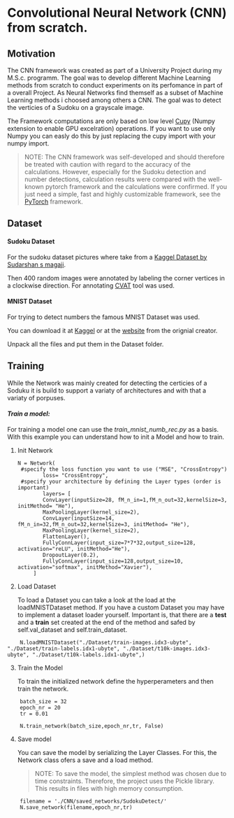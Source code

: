 # Convolutional Neural Network (CNN) from scratch.

## Motivation

The CNN framework was created as part of a University Project during my M.S.c. programm. The goal was to develop different Machine Learning methods from scratch to conduct experiments on its perfomance in part of a overall Project. As Neural Networks find themself as a subset of Machine Learning methods i choosed among others a CNN. The goal was to detect the verticies of a Sudoku on a grayscale image.

The Framework computations are only based on low level [Cupy](https://docs.cupy.dev/en/stable/install.html) (Numpy extension to enable GPU excelration) operations. If you want to use only Numpy you can easly do this by just replacing the cupy import with your numpy import.

> NOTE: The CNN framework was self-developed and should therefore be treated with caution with regard to the accuracy of the calculations. However, especially for the Sudoku detection and number detections, calculation results were compared with the well-known pytorch framework and the calculations were confirmed. If you just need a simple, fast and highly customizable framework, see the [PyTorch](https://pytorch.org/get-started/locally/) framework.


## Dataset

#### Sudoku Dataset

For the sudoku dataset pictures where take from a [Kaggel Dataset by Sudarshan s magaji](https://www.kaggle.com/datasets/macfooty/sudoku-box-detection/data).

Then 400 random images were annotated by labeling the corner vertices in a clockwise direction. For annotating [CVAT](https://www.cvat.ai/) tool was used.

#### MNIST Dataset

For trying to detect numbers the famous MNIST Dataset was used.

You can download it at [Kaggel](https://www.kaggle.com/datasets/hojjatk/mnist-dataset) or at the [website](http://yann.lecun.com/exdb/mnist/) from the orignial creator.

Unpack all the files and put them in the Dataset folder.


## Training

While the Network was mainly created for detecting the certicies of a Soduku it is build to support a variaty of architectures and with that a variaty of porpuses.

#### *Train a model:*

For training a model one can use the *train_mnist_numb_rec.py* as a basis. With this example you can understand how to init a Model and how to train.

1. Init Network

   ```
   N = Network(
   	#specify the loss function you want to use ("MSE", "CrossEntropy")
           loss= "CrossEntropy",
   	#specify your architecture by defining the Layer types (order is important)
           layers= [
           ConvLayer(inputSize=28, fM_n_in=1,fM_n_out=32,kernelSize=3, initMethod= "He"),
           MaxPoolingLayer(kernel_size=2),
           ConvLayer(inputSize=14, fM_n_in=32,fM_n_out=32,kernelSize=3, initMethod= "He"),
           MaxPoolingLayer(kernel_size=2),
           FlattenLayer(),
           FullyConnLayer(input_size=7*7*32,output_size=128, activation="reLU", initMethod="He"),
           DropoutLayer(0.2),
           FullyConnLayer(input_size=128,output_size=10, activation="softmax", initMethod="Xavier"),
        ]
   ```
2. Load Dataset

   To load a Dataset you can take a look at the load at the loadMNISTDataset method. If you have a custom Dataset you may have to implement a dataset loader yourself. Important is, that there are a **test** and a **train** set created at the end of the method and safed by self.val_dataset and self.train_dataset.

```
    N.loadMNISTDataset("./Dataset/train-images.idx3-ubyte", "./Dataset/train-labels.idx1-ubyte", "./Dataset/t10k-images.idx3-ubyte", "./Dataset/t10k-labels.idx1-ubyte",)
```

3. Train the Model

   To train the initialized network define the hyperperameters and then train the network.

```
    batch_size = 32
    epoch_nr = 20
    tr = 0.01
  
    N.train_network(batch_size,epoch_nr,tr, False)
```

4. Save model

   You can save the model by serializing the Layer Classes. For this, the Network class ofers a save and a load method.

   > NOTE: To save the model, the simplest method was chosen due to time constraints. Therefore, the project uses the Pickle library. This results in files with high memory consumption.
   

```
    filename = './CNN/saved_networks/SudokuDetect/'
    N.save_network(filename,epoch_nr,tr)
```

